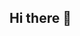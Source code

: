 ## Hi there 👋

<!--
**haashtech/haashtech** is a ✨ _special_ ✨ repository because its `README.md` (this file) appears on your GitHub profile.

[![Anurag's GitHub stats](https://github-readme-stats.vercel.app/api?username=haashtech)](https://github.com/haashtech/github-readme-stats)

<div>
  <a href="https://github.com/haashtech">
  <img height="180em" src="https://github-readme-stats.vercel.app/api?username=haashtech&count_private=true&theme=cobalt&show_icons=true"/>
  <img height="180em" src="https://github-readme-stats.vercel.app/api/top-langs/?username=haashtech&layout=compact&langs_count=7&theme=cobalt"/>
</div>


Here are some ideas to get you started:

- 🔭 I’m currently working on ...
- 🌱 I’m currently learning ...
- 👯 I’m looking to collaborate on ...
- 🤔 I’m looking for help with ...
- 💬 Ask me about ...
- 📫 How to reach me: ...
- 😄 Pronouns: ...
- ⚡ Fun fact: ...
-->
